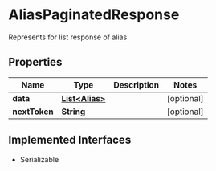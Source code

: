 

# AliasPaginatedResponse

Represents for list response of alias

## Properties

| Name | Type | Description | Notes |
|------------ | ------------- | ------------- | -------------|
|**data** | [**List&lt;Alias&gt;**](Alias.md) |  |  [optional] |
|**nextToken** | **String** |  |  [optional] |


## Implemented Interfaces

* Serializable


